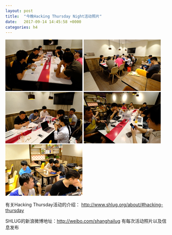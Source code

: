 ```yaml
---
layout: post
title:  "今晚Hacking Thursday Night活动照片"
date:   2017-09-14 14:45:58 +0000
categories: h4
---
```


[<img src='https://raw.githubusercontent.com/shanghailug/res2017/master/h914.h4/h914_2011_3500+08.240x160.jpg'>](https://raw.githubusercontent.com/shanghailug/res2017/master/h914.h4/h914_2011_3500+08.JPG)
[<img src='https://raw.githubusercontent.com/shanghailug/res2017/master/h914.h4/h914_2014_4800+08.240x160.jpg'>](https://raw.githubusercontent.com/shanghailug/res2017/master/h914.h4/h914_2014_4800+08.JPG)
[<img src='https://raw.githubusercontent.com/shanghailug/res2017/master/h914.h4/h914_2015_3500+08.240x160.jpg'>](https://raw.githubusercontent.com/shanghailug/res2017/master/h914.h4/h914_2015_3500+08.JPG)
[<img src='https://raw.githubusercontent.com/shanghailug/res2017/master/h914.h4/h914_2020_1900+08.240x160.jpg'>](https://raw.githubusercontent.com/shanghailug/res2017/master/h914.h4/h914_2020_1900+08.JPG)
[<img src='https://raw.githubusercontent.com/shanghailug/res2017/master/h914.h4/h914_2032_0900+08.240x160.jpg'>](https://raw.githubusercontent.com/shanghailug/res2017/master/h914.h4/h914_2032_0900+08.JPG)

有关Hacking Thursday活动的介绍：
http://www.shlug.org/about/#hacking-thursday

SHLUG的新浪微博地址：http://weibo.com/shanghailug 有每次活动照片以及信息发布



